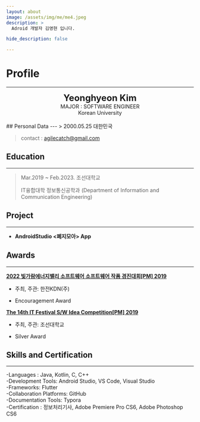 ```yaml
---
layout: about
image: /assets/img/me/me4.jpeg
description: >
  Adroid 개발자 김영현 입니다. 

hide_description: false

---
```


# Profile

<!--author-->

* * *


<center>
<span style="font-size:170%;font-weight:bold;">
Yeonghyeon Kim</span>
</center>
<center>MAJOR : SOFTWARE ENGINEER</center>
<center>Korean University</center>



<br/>
## Personal Data
---
> 2000.05.25 대한민국<br/>

> contact : agilecatch@gmail.com <br/>

## Education
---
> Mar.2019 ~ Feb.2023. 조선대학교
>
> IT융합대학 정보통신공학과 (Department of Information and Communication Engineering)

<!--## Research Interest
---
* Computer Vision
+ image Object Detection
+ Vot
+ Semantic/Instance Segmentation
+ Super Resolution
* Machine Learning / Deep Learning
+ GAN
+ Few-Shot Learning
+ Meta Learning-->

## Project
---
* **AndroidStudio <폐지모아> App**
<!--링크추가 방법
<u><strong><a href="https://www.youtube.com/watch?v=-ofj2vTvH0Q/">The 15th HANSUNG Engineering Competitive Exhibition[PM] 2019 </a></strong></u>-->

<!--## Work Experiences Permalink-->

## Awards
---
<u><strong>2022 빛가람에너지밸리 소프트웨어 소프트웨어 작품 경진대회[PM] 2019 </strong></u>

- 주최, 주관: 한전KDN(주)

- Encouragement Award


<u><strong>The 14th  IT Festival S/W Idea Competition[PM] 2019 </strong></u>

- 주최, 주관: 조선대학교

- Silver Award





## Skills and Certification
---
-Languages : Java, Kotlin, C, C++ <br/>
-Development Tools: Android Studio, VS Code, Visual Studio<br/>
-Frameworks: Flutter<br/>
-Collaboration Platforms: GitHub<br/>
-Documentation Tools: Typora<br/>
-Certification : 정보처리기사,  Adobe Premiere Pro CS6, Adobe Photoshop CS6

